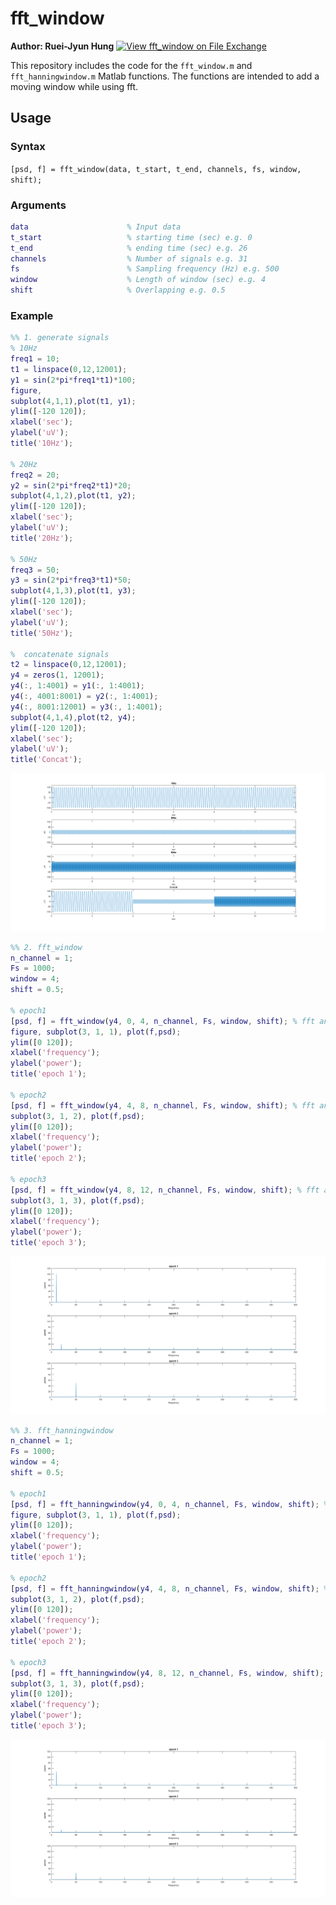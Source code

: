 # fft_window
**Author: Ruei-Jyun Hung**
[![View fft_window on File Exchange](https://www.mathworks.com/matlabcentral/images/matlab-file-exchange.svg)](https://www.mathworks.com/matlabcentral/fileexchange/107589-fft_window)

This repository includes the code for the `fft_window.m` and `fft_hanningwindow.m` Matlab functions. The functions are intended to add a moving window while using fft.




## Usage

### Syntax
`[psd, f] = fft_window(data, t_start, t_end, channels, fs, window, shift);`

### Arguments

```matlab
data                      % Input data
t_start                   % starting time (sec) e.g. 0
t_end                     % ending time (sec) e.g. 26
channels                  % Number of signals e.g. 31
fs                        % Sampling frequency (Hz) e.g. 500
window                    % Length of window (sec) e.g. 4
shift                     % Overlapping e.g. 0.5
```


### Example
```matlab
%% 1. generate signals
% 10Hz
freq1 = 10;
t1 = linspace(0,12,12001);
y1 = sin(2*pi*freq1*t1)*100;
figure,
subplot(4,1,1),plot(t1, y1);
ylim([-120 120]);
xlabel('sec');
ylabel('uV');
title('10Hz');

% 20Hz
freq2 = 20;
y2 = sin(2*pi*freq2*t1)*20;
subplot(4,1,2),plot(t1, y2);
ylim([-120 120]);
xlabel('sec');
ylabel('uV');
title('20Hz');

% 50Hz
freq3 = 50;
y3 = sin(2*pi*freq3*t1)*50;
subplot(4,1,3),plot(t1, y3);
ylim([-120 120]);
xlabel('sec');
ylabel('uV');
title('50Hz');

%  concatenate signals
t2 = linspace(0,12,12001);
y4 = zeros(1, 12001);
y4(:, 1:4001) = y1(:, 1:4001);
y4(:, 4001:8001) = y2(:, 1:4001);
y4(:, 8001:12001) = y3(:, 1:4001);
subplot(4,1,4),plot(t2, y4);
ylim([-120 120]);
xlabel('sec');
ylabel('uV');
title('Concat');
```
![signal example](./fig1.png)

```matlab
%% 2. fft_window
n_channel = 1;
Fs = 1000;
window = 4;
shift = 0.5;

% epoch1
[psd, f] = fft_window(y4, 0, 4, n_channel, Fs, window, shift); % fft analysis
figure, subplot(3, 1, 1), plot(f,psd);
ylim([0 120]);
xlabel('frequency');
ylabel('power');
title('epoch 1');

% epoch2
[psd, f] = fft_window(y4, 4, 8, n_channel, Fs, window, shift); % fft analysis
subplot(3, 1, 2), plot(f,psd);
ylim([0 120]);
xlabel('frequency');
ylabel('power');
title('epoch 2');

% epoch3
[psd, f] = fft_window(y4, 8, 12, n_channel, Fs, window, shift); % fft analysis
subplot(3, 1, 3), plot(f,psd);
ylim([0 120]);
xlabel('frequency');
ylabel('power');
title('epoch 3');
```

![fft example](./fig2.png)

```matlab
%% 3. fft_hanningwindow
n_channel = 1;
Fs = 1000;
window = 4;
shift = 0.5;

% epoch1
[psd, f] = fft_hanningwindow(y4, 0, 4, n_channel, Fs, window, shift); % fft analysis
figure, subplot(3, 1, 1), plot(f,psd);
ylim([0 120]);
xlabel('frequency');
ylabel('power');
title('epoch 1');

% epoch2
[psd, f] = fft_hanningwindow(y4, 4, 8, n_channel, Fs, window, shift); % fft analysis
subplot(3, 1, 2), plot(f,psd);
ylim([0 120]);
xlabel('frequency');
ylabel('power');
title('epoch 2');

% epoch3
[psd, f] = fft_hanningwindow(y4, 8, 12, n_channel, Fs, window, shift); % fft analysis
subplot(3, 1, 3), plot(f,psd);
ylim([0 120]);
xlabel('frequency');
ylabel('power');
title('epoch 3');
```
![fft example](./psd_fft_hanningwindow.png)
